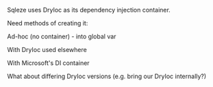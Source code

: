 Sqleze uses DryIoc as its dependency injection container.

Need methods of creating it:

Ad-hoc (no container) - into global var

With DryIoc used elsewhere

With Microsoft's DI container

What about differing DryIoc versions (e.g. bring our DryIoc internally?)




